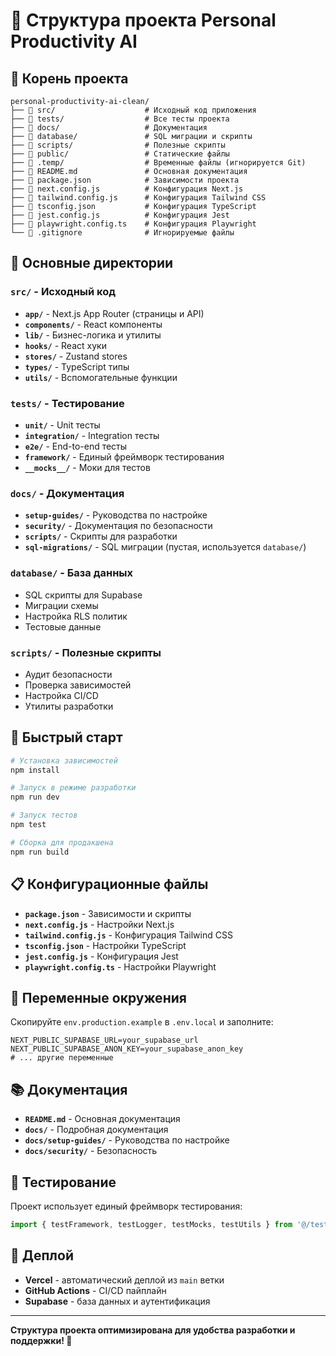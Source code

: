 # 📁 Структура проекта Personal Productivity AI

## 🎯 Корень проекта

```
personal-productivity-ai-clean/
├── 📁 src/                    # Исходный код приложения
├── 📁 tests/                  # Все тесты проекта
├── 📁 docs/                   # Документация
├── 📁 database/               # SQL миграции и скрипты
├── 📁 scripts/                # Полезные скрипты
├── 📁 public/                 # Статические файлы
├── 📁 .temp/                  # Временные файлы (игнорируется Git)
├── 📄 README.md               # Основная документация
├── 📄 package.json            # Зависимости проекта
├── 📄 next.config.js          # Конфигурация Next.js
├── 📄 tailwind.config.js      # Конфигурация Tailwind CSS
├── 📄 tsconfig.json           # Конфигурация TypeScript
├── 📄 jest.config.js          # Конфигурация Jest
├── 📄 playwright.config.ts    # Конфигурация Playwright
└── 📄 .gitignore              # Игнорируемые файлы
```

## 📂 Основные директории

### `src/` - Исходный код
- **`app/`** - Next.js App Router (страницы и API)
- **`components/`** - React компоненты
- **`lib/`** - Бизнес-логика и утилиты
- **`hooks/`** - React хуки
- **`stores/`** - Zustand stores
- **`types/`** - TypeScript типы
- **`utils/`** - Вспомогательные функции

### `tests/` - Тестирование
- **`unit/`** - Unit тесты
- **`integration/`** - Integration тесты
- **`e2e/`** - End-to-end тесты
- **`framework/`** - Единый фреймворк тестирования
- **`__mocks__/`** - Моки для тестов

### `docs/` - Документация
- **`setup-guides/`** - Руководства по настройке
- **`security/`** - Документация по безопасности
- **`scripts/`** - Скрипты для разработки
- **`sql-migrations/`** - SQL миграции (пустая, используется `database/`)

### `database/` - База данных
- SQL скрипты для Supabase
- Миграции схемы
- Настройка RLS политик
- Тестовые данные

### `scripts/` - Полезные скрипты
- Аудит безопасности
- Проверка зависимостей
- Настройка CI/CD
- Утилиты разработки

## 🚀 Быстрый старт

```bash
# Установка зависимостей
npm install

# Запуск в режиме разработки
npm run dev

# Запуск тестов
npm test

# Сборка для продакшена
npm run build
```

## 📋 Конфигурационные файлы

- **`package.json`** - Зависимости и скрипты
- **`next.config.js`** - Настройки Next.js
- **`tailwind.config.js`** - Конфигурация Tailwind CSS
- **`tsconfig.json`** - Настройки TypeScript
- **`jest.config.js`** - Конфигурация Jest
- **`playwright.config.ts`** - Настройки Playwright

## 🔧 Переменные окружения

Скопируйте `env.production.example` в `.env.local` и заполните:

```env
NEXT_PUBLIC_SUPABASE_URL=your_supabase_url
NEXT_PUBLIC_SUPABASE_ANON_KEY=your_supabase_anon_key
# ... другие переменные
```

## 📚 Документация

- **`README.md`** - Основная документация
- **`docs/`** - Подробная документация
- **`docs/setup-guides/`** - Руководства по настройке
- **`docs/security/`** - Безопасность

## 🧪 Тестирование

Проект использует единый фреймворк тестирования:

```typescript
import { testFramework, testLogger, testMocks, testUtils } from '@/tests/framework'
```

## 🚀 Деплой

- **Vercel** - автоматический деплой из `main` ветки
- **GitHub Actions** - CI/CD пайплайн
- **Supabase** - база данных и аутентификация

---

**Структура проекта оптимизирована для удобства разработки и поддержки! 🎯**

